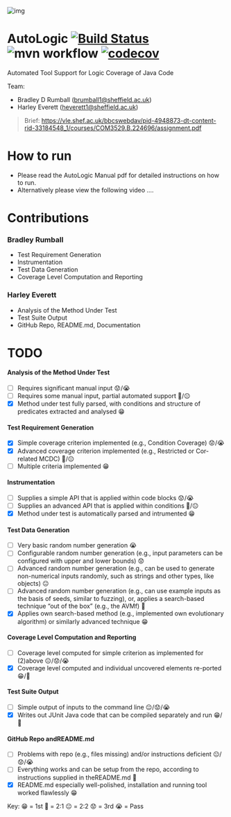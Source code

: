 ![img](https://lumcdn.ams3.cdn.digitaloceanspaces.com/Bradley/Artboard%201.png)

# AutoLogic [![Build Status](https://travis-ci.com/bradleyrumball/AutoLogic.svg?token=bHNU4yeXhHmC2AyddcFV&branch=main)](https://travis-ci.com/bradleyrumball/AutoLogic) ![mvn workflow](https://github.com/bradleyrumball/AutoLogic/actions/workflows/maven.yml/badge.svg) [![codecov](https://codecov.io/gh/bradleyrumball/AutoLogic/branch/main/graph/badge.svg?token=6FY7PS169E)](https://codecov.io/gh/bradleyrumball/AutoLogic)
Automated Tool Support for Logic Coverage of Java Code

Team:
- Bradley D Rumball (brumball1@sheffield.ac.uk)
- Harley Everett (heverett1@sheffield.ac.uk)

>Brief: https://vle.shef.ac.uk/bbcswebdav/pid-4948873-dt-content-rid-33184548_1/courses/COM3529.B.224696/assignment.pdf

# How to run

- Please read the AutoLogic Manual pdf for detailed instructions on how to run.
- Alternatively please view the following video ....

# Contributions

### Bradley Rumball ### 
- Test Requirement Generation 
- Instrumentation 
- Test Data Generation
- Coverage Level Computation and Reporting

### Harley Everett ###
- Analysis of the Method Under Test
- Test Suite Output
- GitHub Repo, README.md, Documentation

# TODO

#### Analysis of the Method Under Test ####
- [ ] Requires significant manual input 😟/😭
- [ ] Requires some manual input, partial automated support 🙂/😐
- [X] Method under test fully parsed, with conditions and structure of predicates extracted and analysed 😁

#### Test Requirement Generation ####
- [X] Simple coverage criterion implemented (e.g., Condition Coverage) 😟/😭
- [X] Advanced coverage criterion implemented (e.g., Restricted or Cor-related MCDC) 🙂/😐
- [ ] Multiple criteria implemented 😁

#### Instrumentation ####
- [ ] Supplies a simple API that is applied within code blocks 😟/😭
- [ ] Supplies an advanced API that is applied within conditions 🙂/😐
- [X] Method under test is automatically parsed and intrumented 😁

#### Test Data Generation ####
- [ ] Very basic random number generation 😭
- [ ] Configurable random number generation (e.g., input parameters can be configured with upper and lower bounds) 😟
- [ ] Advanced random number generation (e.g., can be used to generate non-numerical inputs randomly, such as strings and other types, like objects) 😐
- [ ] Advanced random number generation (e.g., can use example inputs as the basis of seeds, similar to fuzzing), or, applies a search-based technique “out of the box” (e.g., the AVMf) 🙂
- [x] Applies  own  search-based  method  (e.g.,  implemented  own  evolutionary algorithm) or similarly advanced technique 😁

#### Coverage Level Computation and Reporting ####
- [ ] Coverage level computed for simple criterion as implemented for (2)above 😐/😟/😭
- [X] Coverage  level  computed  and  individual  uncovered  elements  re-ported 😁/🙂

#### Test Suite Output ####
- [ ] Simple output of inputs to the command line 😐/😟/😭
- [x] Writes out JUnit Java code that can be compiled separately and run 😁/🙂

#### GitHub Repo andREADME.md ####
- [ ] Problems with repo (e.g., files missing) and/or instructions deficient 😐/😟/😭
- [ ] Everything works and can be setup from the repo, according to instructions supplied in theREADME.md 🙂
- [x] README.md especially  well-polished,  installation  and  running  tool worked flawlessly 😁

Key:
😁 = 1st
🙂 = 2:1 
😐 = 2:2
😟 = 3rd
😭 = Pass
